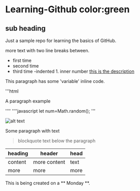 # Learning-Github color:green
## sub heading
Just a sample repo for learning the basics of GitHub.

more text with two line breaks between.

- first time
- second time
- third time
    -indented
        1. inner number
[this is the description](http://www.github.com)  

This paragraph has some 'variable' inline code.

'''html
<p>A paragraph example</p>
''''
''''javascript
let  num=Math.random();
'''


![alt text](http://picsum.photos/200/200)

Some paragraph with text
>blockquote text below the paragraph

| heading | header | head |
| --- | --- | --- |
| content | more content | text |
| more | more | more |

This is being created on a ** Monday **.

